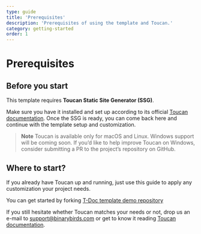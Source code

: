 ```yaml
---
type: guide
title: 'Prerequisites'
description: 'Prerequisites of using the template and Toucan.'
category: getting-started
order: 1
---
```


# Prerequisites


## Before you start

This template requires **Toucan Static Site Generator (SSG)**.

Make sure you have it installed and set up according to its official [Toucan documentation](https://toucansites.com/docs/).
Once the SSG is ready, you can come back here and continue with the template setup and customization.

> **Note** 
Toucan is available only for macOS and Linux. Windows support will be coming soon.
If you’d like to help improve Toucan on Windows, consider submitting a PR to the project’s repository on GitHub. 

## Where to start?

If you already have Toucan up and running, just use this guide to apply any customization your project needs. 

You can get started by forking [T-Doc template demo repository](https://github.com/toucansites/t-doc-template-demo)

If you still hesitate whether Toucan matches your needs or not, drop us an e-mail to support@binarybirds.com or get to know it reading [Toucan documentation](https://toucansites.com/docs/).
